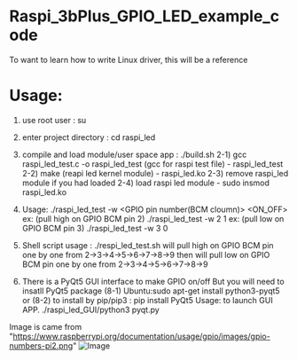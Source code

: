# Raspi_3bPlus_GPIO_LED_example_code
To want to learn how to write Linux driver, this will be a reference 

# Usage:
1) use root user                            : su
2) enter project directory                  : cd raspi_led
3) compile and load module/user space app   : ./build.sh
    2-1) gcc raspi_led_test.c -o raspi_led_test (gcc for raspi test file)
        - raspi_led_test
    2-2) make (reapi led kernel module)
        - raspi_led.ko
    2-3) remove raspi_led module if you had loaded
    2-4) load raspi led module
        - sudo insmod raspi_led.ko

4) Usage: 
   ./raspi_led_test -w <GPIO pin number(BCM cloumn)> <ON_OFF>
   ex: (pull high on GPIO BCM pin 2) ./raspi_led_test -w 2 1
   ex: (pull  low on GPIO BCM pin 3) ./raspi_led_test -w 3 0
5) Shell script usage            : ./respi_led_test.sh
   will pull high on GPIO BCM pin one by one from 2->3->4->5->6->7->8->9
   then
   will pull  low on GPIO BCM pin one by one from 2->3->4->5->6->7->8->9
6) There is a PyQt5 GUI interface to make GPIO on/off
   But you will need to insatll PyQt5 package
   (8-1) Ubuntu:sudo apt-get install python3-pyqt5 or
   (8-2) to install by pip/pip3 : pip install PyQt5
   Usage: to launch GUI APP.
   ./raspi_led_GUI/python3  pyqt.py

Image is came from "https://www.raspberrypi.org/documentation/usage/gpio/images/gpio-numbers-pi2.png"
![Image](http://https://www.raspberrypi.org/documentation/usage/gpio/images/gpio-numbers-pi2.png)





